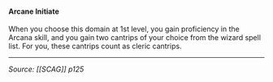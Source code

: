 #### Arcane Initiate

When you choose this domain at 1st level, you gain proficiency in the Arcana skill, and you gain two cantrips of your choice from the wizard spell list. For you, these cantrips count as cleric cantrips.

---

*Source: [[SCAG]] p125*